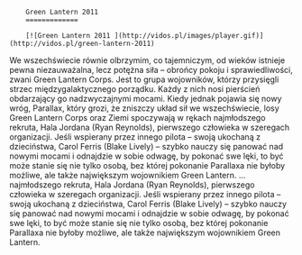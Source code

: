 
        Green Lantern 2011 
        =============
        
        [![Green Lantern 2011 ](http://vidos.pl/images/player.gif)](http://vidos.pl/green-lantern-2011)
        
        
 We wszechświecie równie olbrzymim, co tajemniczym, od wieków istnieje pewna niezauważalna, lecz potężna siła – obrońcy pokoju i sprawiedliwości, zwani Green Lantern Corps. Jest to grupa wojowników, którzy przysięgli strzec międzygalaktycznego porządku. Każdy z nich nosi pierścień obdarzający go nadzwyczajnymi mocami. Kiedy jednak pojawia się nowy wróg, Parallax, który grozi, że zniszczy układ sił we wszechświecie, losy Green Lantern Corps oraz Ziemi spoczywają w rękach najmłodszego rekruta, Hala Jordana (Ryan Reynolds), pierwszego człowieka w szeregach organizacji. Jeśli wspierany przez innego pilota – swoją ukochaną z dzieciństwa, Carol Ferris (Blake Lively) – szybko nauczy się panować nad nowymi mocami i odnajdzie w sobie odwagę, by pokonać swe lęki, to być może stanie się nie tylko osobą, bez której pokonanie Parallaxa nie byłoby możliwe, ale także największym wojownikiem Green Lantern.  ... najmłodszego rekruta, Hala Jordana (Ryan Reynolds), pierwszego człowieka w szeregach organizacji. Jeśli wspierany przez innego pilota – swoją ukochaną z dzieciństwa, Carol Ferris (Blake Lively) – szybko nauczy się panować nad nowymi mocami i odnajdzie w sobie odwagę, by pokonać swe lęki, to być może stanie się nie tylko osobą, bez której pokonanie Parallaxa nie byłoby możliwe, ale także największym wojownikiem Green Lantern.
    